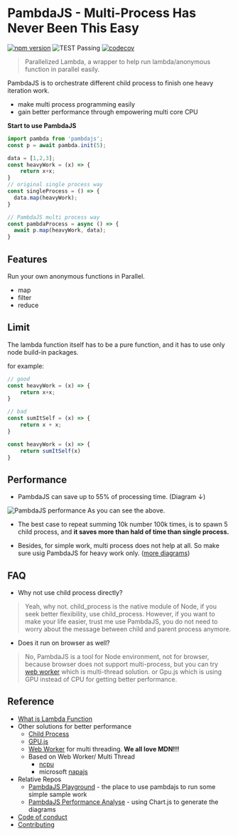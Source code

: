 # PambdaJS - Multi-Process Has Never Been This Easy
[![npm version](https://badge.fury.io/js/pambdajs.svg)](https://www.npmjs.com/package/pambdajs) ![TEST Passing](https://github.com/tim-hub/pambdajs/workflows/Test/badge.svg) [![codecov](https://codecov.io/gh/tim-hub/pambdajs/branch/master/graph/badge.svg)](https://codecov.io/gh/tim-hub/pambdajs)
>  Parallelized Lambda, a wrapper to help run lambda/anonymous function in parallel easily. 

PambdaJS is to orchestrate different child process to finish one heavy iteration work.
- make multi process programming easily
- gain better performance through empowering multi core CPU

**Start to use PambdaJS**

```javascript
import pambda from 'pambdajs';
const p = await pambda.init(5);

data = [1,2,3];
const heavyWork = (x) => {
    return x+x;
}
// original single process way
const singleProcess = () => {
  data.map(heavyWork);
}

// PambdaJS multi process way
const pambdaProcess = async () => {
  await p.map(heavyWork, data);
}
```
 
## Features
Run your own anonymous functions in Parallel.
- map
- filter
- reduce

## Limit
The lambda function itself has to be a pure function, 
and it has to use only node build-in packages.

for example:
```javascript
// good
const heavyWork = (x) => {
    return x+x;
}
```
```javascript
// bad
const sumItSelf = (x) => {
    return x + x;
}

const heavyWork = (x) => {
    return sumItSelf(x)
}
```

## Performance
- PambdaJS can save up to 55% of processing time. (Diagram ↓)

![PambdaJS performance](https://i.imgur.com/F2HfHwF.png)
As you can see the above. 
- The best case to repeat summing 10k number 100k times, 
is to spawn 5 child process, and **it saves more than hald of time than single process.**

- Besides, for simple work, multi process does not help at all.
So make sure usig PambdaJS for heavy work only. ([more diagrams](https://pambdajs-performance.vercel.app/))

## FAQ
- Why not use child process directly?
> Yeah, why not. child_process is the native module of Node, if you seek better flexibility, use child_process.
However, if you want to make your life easier, trust me use PambdaJS, 
you do not need to worry about the message between child and parent process anymore.

- Does it run on browser as well?
> No, PambdaJS is a tool for Node environment, not for browser, 
because browser does not support multi-process, 
but you can try [web worker](https://developer.mozilla.org/en-US/docs/Web/API/Web_Workers_API/Using_web_workers) which is multi-thread solution.
>or Gpu.js which is using GPU instead of CPU for getting better performance.


## Reference

- [What is Lambda Function](https://stackoverflow.com/questions/16501/what-is-a-lambda-function)
- Other solutions for better performance
    - [Child Process](https://nodejs.org/api/child_process.html)
    - [GPU.js](https://gpu.rocks/)
    - [Web Worker](https://developer.mozilla.org/en-US/docs/Web/API/Web_Workers_API/Using_web_workers) for multi threading. **We all love MDN!!!**
    - Based on Web Worker/ Multi Thread
        - [ncpu](https://github.com/zy445566/ncpu)
        - microsoft [napajs](https://github.com/microsoft/napajs)
- Relative Repos
    - [PambdaJS Playground](https://github.com/tim-hub/pambdajs-playground) - the place to use pambdajs to run some simple sample work
    - [PambdaJS Performance Analyse](https://github.com/tim-hub/pambdajs-performance) - using Chart.js to generate the diagrams
- [Code of conduct](./code-of-conduct.md)
- [Contributing](./CONTRIBUTING.md)
